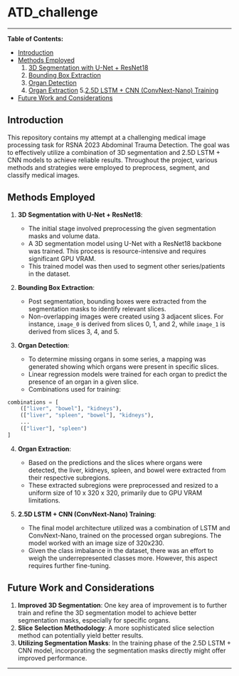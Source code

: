 # ATD_challenge

---

**Table of Contents:**

- [Introduction](#introduction)
- [Methods Employed](#methods-employed)
  1. [3D Segmentation with U-Net + ResNet18](#3d-segmentation-with-u-net--resnet18)
  2. [Bounding Box Extraction](#bounding-box-extraction)
  3. [Organ Detection](#organ-detection)
  4. [Organ Extraction](#organ-extraction)
  5.[2.5D LSTM + CNN (ConvNext-Nano) Training](#25d-lstm--cnn-convnext-nano-training)
- [Future Work and Considerations](#future-work-and-considerations)

  
## Introduction

This repository contains my attempt at a challenging medical image processing task for RSNA 2023 Abdominal Trauma Detection. The goal was to effectively utilize a combination of 3D segmentation and 2.5D LSTM + CNN models to achieve reliable results. Throughout the project, various methods and strategies were employed to preprocess, segment, and classify medical images.

## Methods Employed

1. **3D Segmentation with U-Net + ResNet18**: 
    - The initial stage involved preprocessing the given segmentation masks and volume data.
    - A 3D segmentation model using U-Net with a ResNet18 backbone was trained. This process is resource-intensive and requires significant GPU VRAM.
    - This trained model was then used to segment other series/patients in the dataset.

2. **Bounding Box Extraction**:
    - Post segmentation, bounding boxes were extracted from the segmentation masks to identify relevant slices.
    - Non-overlapping images were created using 3 adjacent slices. For instance, `image_0` is derived from slices 0, 1, and 2, while `image_1` is derived from slices 3, 4, and 5.

3. **Organ Detection**:
    - To determine missing organs in some series, a mapping was generated showing which organs were present in specific slices.
    - Linear regression models were trained for each organ to predict the presence of an organ in a given slice.
    - Combinations used for training:

```python
combinations = [
    (["liver", "bowel"], "kidneys"),
    (["liver", "spleen", "bowel"], "kidneys"),
    ...
    (["liver"], "spleen")
]
```

4. **Organ Extraction**:
    - Based on the predictions and the slices where organs were detected, the liver, kidneys, spleen, and bowel were extracted from their respective subregions.
    - These extracted subregions were preprocessed and resized to a uniform size of 10 x 320 x 320, primarily due to GPU VRAM limitations.

5. **2.5D LSTM + CNN (ConvNext-Nano) Training**:
    - The final model architecture utilized was a combination of LSTM and ConvNext-Nano, trained on the processed organ subregions. The model worked with an image size of 320x230.
    - Given the class imbalance in the dataset, there was an effort to weigh the underrepresented classes more. However, this aspect requires further fine-tuning.

## Future Work and Considerations

1. **Improved 3D Segmentation**: One key area of improvement is to further train and refine the 3D segmentation model to achieve better segmentation masks, especially for specific organs.
2. **Slice Selection Methodology**: A more sophisticated slice selection method can potentially yield better results.
3. **Utilizing Segmentation Masks**: In the training phase of the 2.5D LSTM + CNN model, incorporating the segmentation masks directly might offer improved performance.

---
